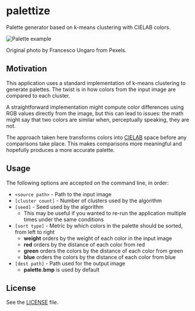 # palettize

Palette generator based on k-means clustering with CIELAB colors.

![Palette example](https://i.imgur.com/Ahk7vyE.jpg)

Original photo by Francesco Ungaro from Pexels.

## Motivation

This application uses a standard implementation of k-means clustering to generate palettes. The twist is in how colors from the input image are compared to each cluster.

A straightforward implementation might compute color differences using RGB values directly from the image, but this can lead to issues: the math might say that two colors are similar when, perceptually speaking, they are not.

The approach taken here transforms colors into [CIELAB](https://en.wikipedia.org/wiki/CIELAB_color_space#Perceptual_differences) space before any comparisons take place. This makes comparisons more meaningful and hopefully produces a more accurate palette.

## Usage

The following options are accepted on the command line, in order:

* ```<source path>``` - Path to the input image
* ```[cluster count]``` - Number of clusters used by the algorithm
* ```[seed]``` - Seed used by the algorithm
    * This may be useful if you wanted to re-run the application multiple times under the same conditions
* ```[sort type]``` - Metric by which colors in the palette should be sorted, from left to right
    * **weight** orders by the weight of each color in the input image
    * **red** orders by the distance of each color from red
    * **green** orders the colors by the distance of each color from green
    * **blue** orders the colors by the distance of each color from blue
* ```[dest path]``` - Path used for the output image
    * **palette.bmp** is used by default

## License

See the [LICENSE](https://github.com/gvlsq/palettize/blob/main/LICENSE) file.
